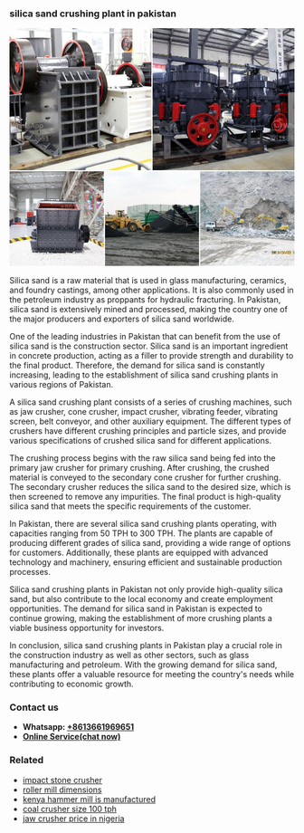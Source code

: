 <h3>silica sand crushing plant in pakistan</h3><img src='1708587336.jpg' alt=''><p>Silica sand is a raw material that is used in glass manufacturing, ceramics, and foundry castings, among other applications. It is also commonly used in the petroleum industry as proppants for hydraulic fracturing. In Pakistan, silica sand is extensively mined and processed, making the country one of the major producers and exporters of silica sand worldwide.</p><p>One of the leading industries in Pakistan that can benefit from the use of silica sand is the construction sector. Silica sand is an important ingredient in concrete production, acting as a filler to provide strength and durability to the final product. Therefore, the demand for silica sand is constantly increasing, leading to the establishment of silica sand crushing plants in various regions of Pakistan.</p><p>A silica sand crushing plant consists of a series of crushing machines, such as jaw crusher, cone crusher, impact crusher, vibrating feeder, vibrating screen, belt conveyor, and other auxiliary equipment. The different types of crushers have different crushing principles and particle sizes, and provide various specifications of crushed silica sand for different applications.</p><p>The crushing process begins with the raw silica sand being fed into the primary jaw crusher for primary crushing. After crushing, the crushed material is conveyed to the secondary cone crusher for further crushing. The secondary crusher reduces the silica sand to the desired size, which is then screened to remove any impurities. The final product is high-quality silica sand that meets the specific requirements of the customer.</p><p>In Pakistan, there are several silica sand crushing plants operating, with capacities ranging from 50 TPH to 300 TPH. The plants are capable of producing different grades of silica sand, providing a wide range of options for customers. Additionally, these plants are equipped with advanced technology and machinery, ensuring efficient and sustainable production processes.</p><p>Silica sand crushing plants in Pakistan not only provide high-quality silica sand, but also contribute to the local economy and create employment opportunities. The demand for silica sand in Pakistan is expected to continue growing, making the establishment of more crushing plants a viable business opportunity for investors.</p><p>In conclusion, silica sand crushing plants in Pakistan play a crucial role in the construction industry as well as other sectors, such as glass manufacturing and petroleum. With the growing demand for silica sand, these plants offer a valuable resource for meeting the country's needs while contributing to economic growth.</p><h3>Contact us</h3><ul><li><strong>Whatsapp:&nbsp;<a href="https://wa.me/8613661969651">+8613661969651</a></strong></li><li><a href="https://swt.shibang-china.com/?git&amp;zhl&amp;silica sand crushing plant in pakistan"><strong>Online Service(chat now)</strong></a></li></ul><h3>Related</h3><ul><li><a href='impact stone crusher.md'>impact stone crusher</a></li><li><a href='roller mill dimensions.md'>roller mill dimensions</a></li><li><a href='kenya hammer mill is manufactured.md'>kenya hammer mill is manufactured</a></li><li><a href='coal crusher size 100 tph.md'>coal crusher size 100 tph</a></li><li><a href='jaw crusher price in nigeria.md'>jaw crusher price in nigeria</a></li></ul>